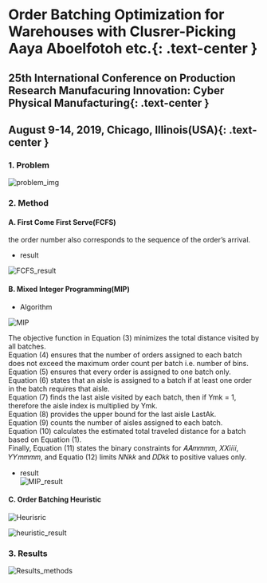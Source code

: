 Order Batching Optimization for Warehouses with Clusrer-Picking   
Aaya Aboelfotoh etc.{: .text-center }
===================================================================

## 25th International Conference on Production Research Manufacuring Innovation: Cyber Physical Manufacturing{: .text-center }
## August 9-14, 2019, Chicago, Illinois(USA){: .text-center }

### 1. Problem
![problem_img](https://github.com/Kookkool/Study/assets/105410621/813ab486-1e95-4e1b-a917-23f2a4825590)       


### 2. Method
#### A. First Come First Serve(FCFS)
the order number also corresponds to the sequence of the order’s arrival.   
- result   
    
![FCFS_result](https://github.com/Kookkool/Study/assets/105410621/2b0c14d0-aa9a-4175-9bdd-47b8d28ea870) 

#### B. Mixed Integer Programming(MIP)
- Algorithm  
   
![MIP](https://github.com/Kookkool/Study/assets/105410621/54aa3e5f-9a24-496f-b137-0f7ef6584a99)
        
The objective function in Equation (3) minimizes the total distance visited by all batches.   
Equation (4) ensures that the number of orders assigned to each batch does not exceed the maximum order count per batch i.e. number of bins.    
Equation (5) ensures that every order is assigned to one batch only. 
Equation (6) states that an aisle is assigned to a batch if at least one order in the batch requires that aisle.    
Equation (7) finds the last aisle visited by each batch,
then if Ymk = 1, therefore the aisle index is multiplied by Ymk.    
Equation (8) provides the upper bound for the last
aisle LastAk.   
Equation (9) counts the number of aisles assigned to each batch.   
Equation (10) calculates the estimated total traveled distance for a batch based on Equation (1).    
Finally, Equation (11) states the binary constraints for
𝐴𝐴𝑚𝑚𝑚𝑚, 𝑋𝑋𝑖𝑖𝑖𝑖, 𝑌𝑌𝑚𝑚𝑚𝑚, and Equatio (12) limits 𝑁𝑁𝑘𝑘 and 𝐷𝐷𝑘𝑘 to positive values only.   

- result   
![MIP_result](https://github.com/Kookkool/Study/assets/105410621/1181caa9-41ea-473f-89be-7a5cc0446f92)    
    

#### C. Order Batching Heuristic   
![Heurisric](https://github.com/Kookkool/Study/assets/105410621/8460cbc2-f59a-4638-bbd9-96e801ed9a0f)       

![heuristic_result](https://github.com/Kookkool/Study/assets/105410621/fbc769bd-1fcd-4c3d-ab0c-8e0cbf1d058e)      

### 3. Results   

![Results_methods](https://github.com/Kookkool/Study/assets/105410621/3e9928ac-7d7e-484d-8fe3-9c686b4c0f0f)    
 